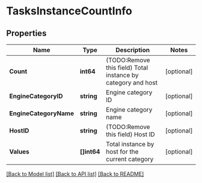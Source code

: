 # TasksInstanceCountInfo

## Properties

Name | Type | Description | Notes
------------ | ------------- | ------------- | -------------
**Count** | **int64** | (TODO:Remove this field) Total instance by category and host | [optional] 
**EngineCategoryID** | **string** | Engine category ID | [optional] 
**EngineCategoryName** | **string** | Engine category name | [optional] 
**HostID** | **string** | (TODO:Remove this field) Host ID | [optional] 
**Values** | **[]int64** | Total instance by host for the current category | [optional] 

[[Back to Model list]](../README.md#documentation-for-models) [[Back to API list]](../README.md#documentation-for-api-endpoints) [[Back to README]](../README.md)


